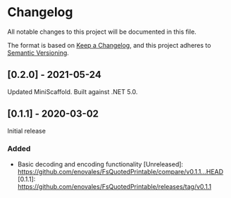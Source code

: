 # Changelog

All notable changes to this project will be documented in this file.

The format is based on [Keep a Changelog](https://keepachangelog.com/en/1.0.0/),
and this project adheres to [Semantic Versioning](https://semver.org/spec/v2.0.0.html).

## [0.2.0] - 2021-05-24

Updated MiniScaffold. Built against .NET 5.0.

## [0.1.1] - 2020-03-02

Initial release

### Added
- Basic decoding and encoding functionality
[Unreleased]: https://github.com/enovales/FsQuotedPrintable/compare/v0.1.1...HEAD
[0.1.1]: https://github.com/enovales/FsQuotedPrintable/releases/tag/v0.1.1
